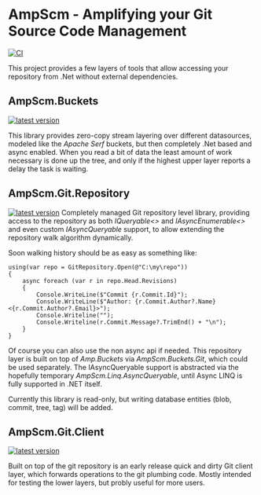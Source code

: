 # AmpScm - Amplifying your Git Source Code Management
[![CI](https://github.com/AmpScm/AmpScm/actions/workflows/msbuild.yml/badge.svg)](https://github.com/AmpScm/AmpScm/actions/workflows/msbuild.yml)

This project provides a few layers of tools that allow accessing your repository from .Net without external dependencies.

## AmpScm.Buckets
[![latest version](https://img.shields.io/nuget/v/AmpScm.Buckets)](https://www.nuget.org/packages/AmpScm.Buckets)

This library provides zero-copy stream layering over different datasources, modeled like the *Apache Serf* buckets, but then completely .Net based and async enabled. When you read a bit of data the least amount of work necessary is done up the tree, and only if the highest upper layer reports a delay the task is waiting.

## AmpScm.Git.Repository
[![latest version](https://img.shields.io/nuget/v/AmpScm.Git.Repository)](https://www.nuget.org/packages/AmpScm.Git.Repository)
Completely managed Git repository level library, providing access to the repository as both *IQueryable<>* and *IAsyncEnumerable<>* and even custom *IAsyncQueryable<T>* support, to allow extending the repository walk algorithm dynamically.
  
Soon walking history should be as easy as something like:
  
    using(var repo = GitRepository.Open(@"C:\my\repo"))
    {
        async foreach (var r in repo.Head.Revisions)
        {
            Console.WriteLine($"Commit {r.Commit.Id}");
            Console.WriteLine($"Author: {r.Commit.Author?.Name} <{r.Commit.Author?.Email}>");
            Console.Writeline("");
            Console.Writeline(r.Commit.Message?.TrimEnd() + "\n");
        }
    }
 
Of course you can also use the non async api if needed. This repository layer is built on top of *Amp.Buckets* via *AmpScm.Buckets.Git*, which could
be used separately. The IAsyncQueryable<T> support is abstracted via the hopefully temporary *AmpScm.Linq.AsyncQueryable*, until Async LINQ is fully
supported in .NET itself.
  
Currently this library is read-only, but writing database entities (blob, commit, tree, tag) will be added.
  
## AmpScm.Git.Client
[![latest version](https://img.shields.io/nuget/v/AmpScm.Git.Client)](https://www.nuget.org/packages/AmpScm.Git.Client)
  
Built on top of the git repository is an early release quick and dirty Git client layer, which forwards operations to the git plumbing code. Mostly
intended for testing the lower layers, but probly useful for more users.
